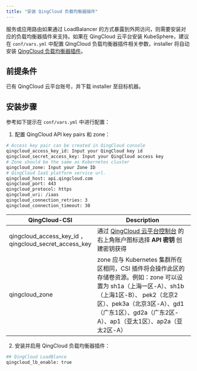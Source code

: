 ```yaml
---
title: "安装 QingCloud 负载均衡器插件"
---
```


服务或应用路由如果通过 LoadBalancer 的方式暴露到外网访问，则需要安装对应的负载均衡器插件来支持。如果在 QingCloud 云平台安装 KubeSphere，建议在 `conf/vars.yml` 中配置 QingCloud 负载均衡器插件相关参数，installer 将自动安装 [QingCloud 负载均衡器插件](https://github.com/yunify/qingcloud-cloud-controller-manager)。

## 前提条件

已有 QingCloud 云平台账号，并下载 installer 至目标机器。

## 安装步骤

参考如下提示在 `conf/vars.yml` 中进行配置：

1. 配置 QingCloud API key pairs 和 zone：

```bash
# Access key pair can be created in QingCloud console
qingcloud_access_key_id: Input your QingCloud key id
qingcloud_secret_access_key: Input your QingCloud access key
# Zone should be the same as Kubernetes cluster
qingcloud_zone: Input your Zone ID
# QingCloud IaaS platform service url.
qingcloud_host: api.qingcloud.com
qingcloud_port: 443
qingcloud_protocol: https
qingcloud_uri: /iaas
qingcloud_connection_retries: 3
qingcloud_connection_timeout: 30
```


|**QingCloud-CSI** | **Description**|
| --- | ---|
| qingcloud\_access\_key\_id ， <br> qingcloud\_secret\_access\_key|通过 [QingCloud 云平台控制台](https://console.qingcloud.com/login) 的右上角账户图标选择 **API 密钥** 创建密钥获得|
|qingcloud\_zone| zone 应与 Kubernetes 集群所在区相同，CSI 插件将会操作此区的存储卷资源。例如：zone 可以设置为 sh1a（上海一区-A）、sh1b（上海1区-B）、 pek2（北京2区）、pek3a（北京3区-A）、gd1（广东1区）、gd2a（广东2区-A）、ap1（亚太1区）、ap2a（亚太2区-A）|

2. 安装并启用 QingCloud 负载均衡器插件：

```bash
## QingCloud LoadBlance
qingcloud_lb_enable: true
```
 